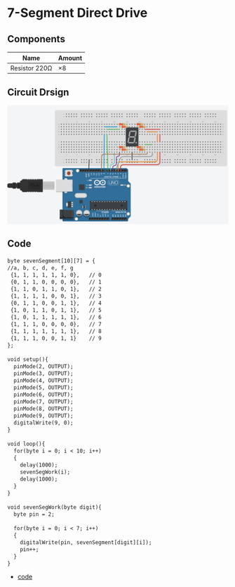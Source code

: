 # 7-Segment Direct Drive

## Components
|Name|Amount|
|-|-|
|Resistor 220Ω|×8|

## Circuit Drsign
![001_circuit_design](https://github.com/Offliners/Arduino-Projects/blob/main/Projects/001/001_circuit_design.PNG)

## Code
```arduino
byte sevenSegment[10][7] = {
//a, b, c, d, e, f, g
 {1, 1, 1, 1, 1, 1, 0},   // 0
 {0, 1, 1, 0, 0, 0, 0},   // 1
 {1, 1, 0, 1, 1, 0, 1},   // 2
 {1, 1, 1, 1, 0, 0, 1},   // 3
 {0, 1, 1, 0, 0, 1, 1},   // 4
 {1, 0, 1, 1, 0, 1, 1},   // 5
 {1, 0, 1, 1, 1, 1, 1},   // 6
 {1, 1, 1, 0, 0, 0, 0},   // 7
 {1, 1, 1, 1, 1, 1, 1},   // 8
 {1, 1, 1, 0, 0, 1, 1}    // 9
};

void setup(){
  pinMode(2, OUTPUT);
  pinMode(3, OUTPUT);
  pinMode(4, OUTPUT);
  pinMode(5, OUTPUT);
  pinMode(6, OUTPUT);
  pinMode(7, OUTPUT);
  pinMode(8, OUTPUT);
  pinMode(9, OUTPUT);
  digitalWrite(9, 0);
}

void loop(){
  for(byte i = 0; i < 10; i++)
  {
    delay(1000);
    sevenSegWork(i);
    delay(1000);
  }
}

void sevenSegWork(byte digit){
  byte pin = 2;

  for(byte i = 0; i < 7; i++)
  {
    digitalWrite(pin, sevenSegment[digit][i]);
    pin++; 
  }
}

```
* [code](001.ino)
